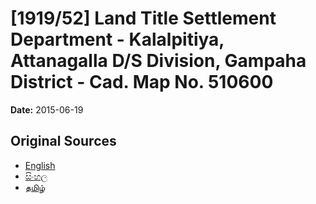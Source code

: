# [1919/52] Land Title Settlement Department - Kalalpitiya, Attanagalla D/S Division, Gampaha District - Cad. Map No. 510600

**Date:** 2015-06-19

## Original Sources

- [English](https://documents.gov.lk/view/extra-gazettes/2015/6/1919-52_E.pdf)
- [සිංහල](https://documents.gov.lk/view/extra-gazettes/2015/6/1919-52_S.pdf)
- [தமிழ்](https://documents.gov.lk/view/extra-gazettes/2015/6/1919-52_T.pdf)
